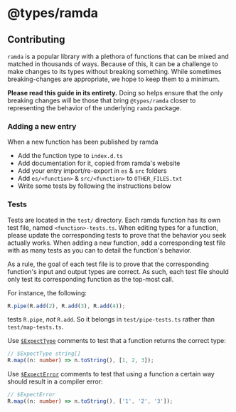 # @types/ramda

## Contributing

`ramda` is a popular library with a plethora of functions that can be mixed and matched in thousands of ways. Because of this, it can be a challenge to make changes to its types without breaking something. While sometimes breaking-changes are appropriate, we hope to keep them to a minimum.

**Please read this guide in its entirety.** Doing so helps ensure that the only breaking changes will be those that bring `@types/ramda` closer to representing the behavior of the underlying `ramda` package.

### Adding a new entry

When a new function has been published by ramda

-   Add the function type to `index.d.ts`
-   Add documentation for it, copied from ramda's website
-   Add your entry import/re-export in `es` & `src` folders
-   Add `es/<function>` & `src/<function>` to `OTHER_FILES.txt`
-   Write some tests by following the instructions below

### Tests

Tests are located in the `test/` directory. Each ramda function has its own test file, named `<function>-tests.ts`. When editing types for a function, please update the corresponding tests to prove that the behavior you seek actually works. When adding a new function, add a corresponding test file with as many tests as you can to detail the function's behavior.

As a rule, the goal of each test file is to prove that the corresponding function's input and output types are correct. As such, each test file should only test its corresponding function as the top-most call.

For instance, the following:

```ts
R.pipe(R.add(2), R.add(3), R.add(4));
```

tests `R.pipe`, _not_ `R.add`. So it belongs in `test/pipe-tests.ts` rather than `test/map-tests.ts`.

Use [`$ExpectType`](https://github.com/microsoft/dtslint/blob/43859c39/README.md#write-tests) comments to test that a function returns the correct type:

```ts
// $ExpectType string[]
R.map((n: number) => n.toString(), [1, 2, 3]);
```

Use [`$ExpectError`](https://github.com/microsoft/dtslint/blob/43859c39/README.md#write-tests) comments to test that using a function a certain way should result in a compiler error:

```ts
// $ExpectError
R.map((n: number) => n.toString(), ['1', '2', '3']);
```
